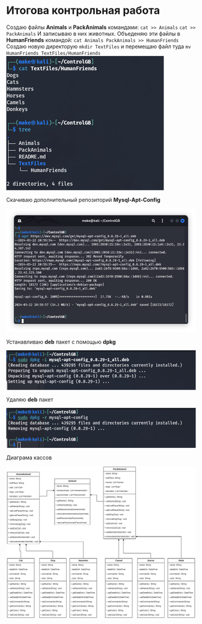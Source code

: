 # Итогова контрольная работа

Создаю файлы **Animals** и **PackAnimals** командами:
	 `cat >> Animals`
	 `cat >> PackAnimals`
	 И записываю в них животных.
Объеденяю эти файлы в **HumanFriends** командой:
	`cat Animals PackAnimals >> HumanFriends`
Создаю новую директорую `mkdir TextFiles`
и перемещаю файл туда `mv HumanFriends TextFiles/HumanFriends`
![Screenshot-1](/Images/Screen1.png)

Скачиваю дополнительный репозиторий **Mysql-Apt-Config**

![Screenshot-2](/Images/Screen2.png)

Устанавливаю **deb** пакет с помощью **dpkg**

![Screenshot-3](/Images/Screen3.png)

Удаляю **deb** пакет 

![Screenshot-4](/Images/Screen4.png)

Диаграма кассов

![Diagramm](/Images/Diagram.png)

